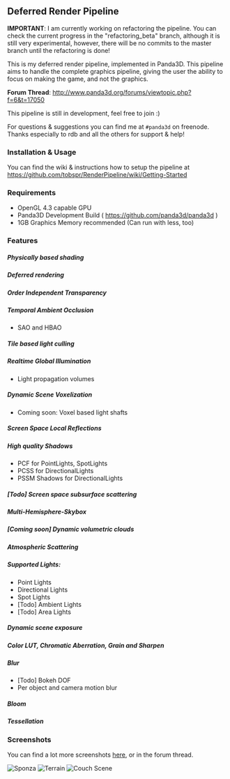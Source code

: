 ## Deferred Render Pipeline

**IMPORTANT**: I am currently working on refactoring the pipeline. You can check the current progress in the "refactoring_beta" branch, although it is still very experimental, however, there will be no commits to the master branch until the refactoring is done!


This is my deferred render pipeline, implemented in Panda3D. This 
pipeline aims to handle the complete graphics pipeline, giving the user the 
ability to focus on making the game, and not the graphics.

**Forum Thread**: http://www.panda3d.org/forums/viewtopic.php?f=6&t=17050

This pipeline is still in development, feel free to join :)

For questions & suggestions you can find me at `#panda3d` on freenode. 
Thanks especially to rdb and all the others for support & help!

### Installation & Usage

You can find the wiki & instructions how to setup the pipeline at
https://github.com/tobspr/RenderPipeline/wiki/Getting-Started

### Requirements

- OpenGL 4.3 capable GPU
- Panda3D Development Build ( https://github.com/panda3d/panda3d )
- 1GB Graphics Memory recommended (Can run with less, too)

### Features

##### Physically based shading
##### Deferred rendering
##### Order Independent Transparency
##### Temporal Ambient Occlusion
- SAO and HBAO

##### Tile based light culling

##### Realtime Global Illumination
- Light propagation volumes

##### Dynamic Scene Voxelization
- Coming soon: Voxel based light shafts

##### Screen Space Local Reflections

##### High quality Shadows
- PCF for PointLights, SpotLights
- PCSS for DirectionalLights
- PSSM Shadows for DirectionalLights

##### [Todo] Screen space subsurface scattering
##### Multi-Hemisphere-Skybox

##### [Coming soon] Dynamic volumetric clouds

##### Atmospheric Scattering

##### Supported Lights:
- Point Lights
- Directional Lights
- Spot Lights
- [Todo] Ambient Lights
- [Todo] Area Lights


##### Dynamic scene exposure
##### Color LUT, Chromatic Aberration, Grain and Sharpen
##### Blur
- [Todo] Bokeh DOF
- Per object and camera motion blur

##### Bloom

##### Tessellation


### Screenshots

You can find a lot more screenshots <a href="https://www.dropbox.com/sh/dq4wu3g9jwjqnht/AAABSOPnglDHZYsG5HXR-mhWa?dl=0">here</a>, or in the forum thread.

![Sponza](http://fs1.directupload.net/images/150813/eonuaryk.png)
![Terrain](http://fs1.directupload.net/images/150803/33uuhjc3.png)
![Couch Scene](http://fs2.directupload.net/images/150502/jl66b4cc.png)
